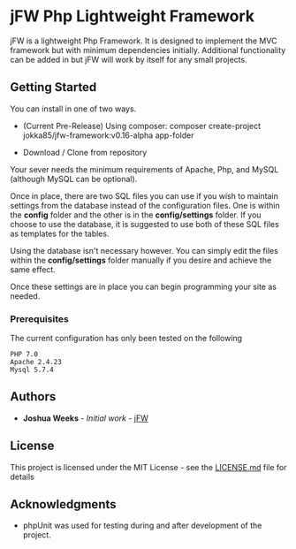 # jFW Php Lightweight Framework

jFW is a lightweight Php Framework. It is designed to implement the MVC framework but with minimum dependencies initially. 
Additional functionality can be added in but jFW will work by itself for any small projects.

## Getting Started

You can install in one of two ways.

* (Current Pre-Release) Using composer: composer create-project 
jokka85/jfw-framework:v0.16-alpha app-folder

* Download / Clone from repository

Your sever needs the minimum requirements of Apache, Php, and MySQL (although MySQL can be optional).

Once in place, there are two SQL files you can use if you wish to maintain settings from the database instead of the configuration files. One is within the **config** folder and the other is in the **config/settings** folder. If you choose to use the database, it is suggested to use both of these SQL files as templates for the tables. 

Using the database isn't necessary however. You can simply edit the files within the **config/settings** folder manually if you desire and achieve the same effect.

Once these settings are in place you can begin programming your site as needed.

### Prerequisites

The current configuration has only been tested on the following
```
PHP 7.0
Apache 2.4.23
Mysql 5.7.4
```

## Authors

* **Joshua Weeks** - *Initial work* - [jFW](https://github.org/jokka85)

## License

This project is licensed under the MIT License - see the [LICENSE.md](LICENSE.md) file for details

## Acknowledgments

* phpUnit was used for testing during and after development of the project.
